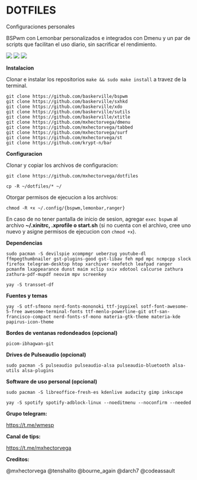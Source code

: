 # DOTFILES
Configuraciones personales

BSPwm con Lemonbar personalizados e integrados con Dmenu y un par de scripts que facilitan el uso diario, sin sacrificar el rendimiento.

<img src="https://raw.githubusercontent.com/mxhectorvega/mxhectorvega.github.io/master/archivos/screen3.png" />

<img src="https://raw.githubusercontent.com/mxhectorvega/mxhectorvega.github.io/master/archivos/screen2.png" />

<img src="https://raw.githubusercontent.com/mxhectorvega/mxhectorvega.github.io/master/archivos/screen1.png" />

**Instalacion**

Clonar e instalar los repositorios `make && sudo make install` a travez de la terminal.

```
git clone https://github.com/baskerville/bspwm
git clone https://github.com/baskerville/sxhkd
git clone https://github.com/baskerville/xdo
git clone https://github.com/baskerville/sutils
git clone https://github.com/baskerville/xtitle
git clone https://github.com/mxhectorvega/dmenu
git clone https://github.com/mxhectorvega/tabbed
git clone https://github.com/mxhectorvega/surf
git clone https://github.com/mxhectorvega/st
git clone https://github.com/krypt-n/bar
```
**Configuracion**

Clonar y copiar los archivos de configuracion:

```
git clone https://github.com/mxhectorvega/dotfiles

cp -R ~/dotfiles/* ~/
```

Otorgar permisos de ejecucion a los archivos:

```
chmod -R +x ~/.config/{bspwm,lemonbar,ranger}
```

En caso de no tener pantalla de inicio de sesion, agregar `exec bspwm` al
archivo **~/.xinitrc, .xprofile o start.sh** (si no cuenta con el archivo, cree uno nuevo y asigne
permisos de ejecucion con `chmod +x`).

**Dependencias**

```
sudo pacman -S devilspie xcompmgr ueberzug youtube-dl ffmpegthumbnailer gst-plugins-good gst-libav feh mpd mpc ncmpcpp slock firefox telegram-desktop htop xarchiver neofetch leafpad ranger pcmanfm lxappearance dunst maim xclip sxiv xdotool calcurse zathura zathura-pdf-mupdf neovim mpv screenkey

yay -S transset-df

```

**Fuentes y temas**

```
yay -S otf-sfmono nerd-fonts-mononoki ttf-joypixel sotf-font-awesome-5-free awesome-terminal-fonts ttf-menlo-powerline-git otf-san-francisco-compact nerd-fonts-sf-mono materia-gtk-theme materia-kde papirus-icon-theme
```

**Bordes de ventanas redondeados (opcional)**

```
picom-ibhagwan-git
```

**Drives de Pulseaudio (opcional)**

```
sudo pacman -S pulseaudio pulseaudio-alsa pulseaudio-bluetooth alsa-utils alsa-plugins
```

**Software de uso personal (opcional)**

```
sudo pacman -S libreoffice-fresh-es kdenlive audacity gimp inkscape

yay -S spotify spotify-adblock-linux --noeditmenu --noconfirm --needed
```

**Grupo telegram:**

https://t.me/wmesp

**Canal de tips:**

https://t.me/mxhectorvega

**Creditos:**

@mxhectorvega @tenshalito @bourne_again @darch7 @codeassault